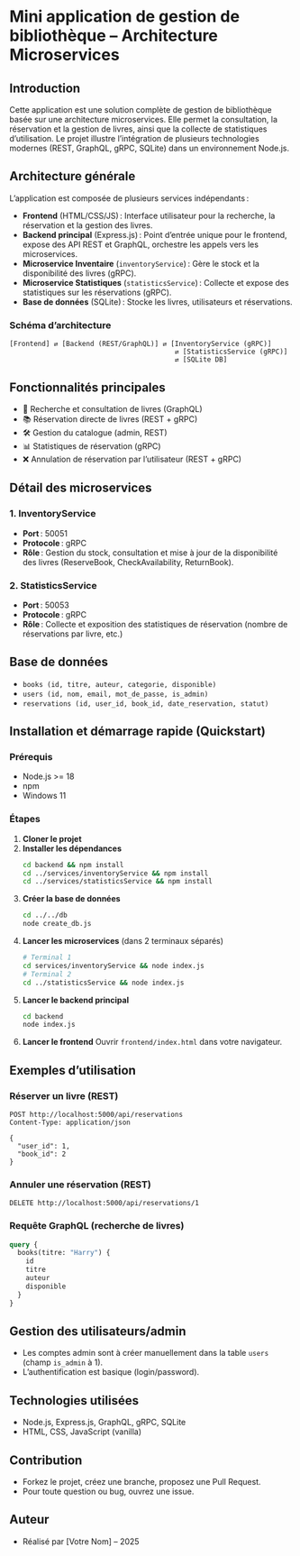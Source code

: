 # Mini application de gestion de bibliothèque – Architecture Microservices

## Introduction

Cette application est une solution complète de gestion de bibliothèque basée sur une architecture microservices. Elle permet la consultation, la réservation et la gestion de livres, ainsi que la collecte de statistiques d’utilisation. Le projet illustre l’intégration de plusieurs technologies modernes (REST, GraphQL, gRPC, SQLite) dans un environnement Node.js.

## Architecture générale

L’application est composée de plusieurs services indépendants :

- **Frontend** (HTML/CSS/JS) : Interface utilisateur pour la recherche, la réservation et la gestion des livres.
- **Backend principal** (Express.js) : Point d’entrée unique pour le frontend, expose des API REST et GraphQL, orchestre les appels vers les microservices.
- **Microservice Inventaire** (`inventoryService`) : Gère le stock et la disponibilité des livres (gRPC).
- **Microservice Statistiques** (`statisticsService`) : Collecte et expose des statistiques sur les réservations (gRPC).
- **Base de données** (SQLite) : Stocke les livres, utilisateurs et réservations.

### Schéma d’architecture

```
[Frontend] ⇄ [Backend (REST/GraphQL)] ⇄ [InventoryService (gRPC)]
                                         ⇄ [StatisticsService (gRPC)]
                                         ⇄ [SQLite DB]
```

## Fonctionnalités principales

- 🔎 Recherche et consultation de livres (GraphQL)
- 📚 Réservation directe de livres (REST + gRPC)
- 🛠️ Gestion du catalogue (admin, REST)
- 📊 Statistiques de réservation (gRPC)
- ❌ Annulation de réservation par l’utilisateur (REST + gRPC)

## Détail des microservices

### 1. InventoryService

- **Port** : 50051
- **Protocole** : gRPC
- **Rôle** : Gestion du stock, consultation et mise à jour de la disponibilité des livres (ReserveBook, CheckAvailability, ReturnBook).

### 2. StatisticsService

- **Port** : 50053
- **Protocole** : gRPC
- **Rôle** : Collecte et exposition des statistiques de réservation (nombre de réservations par livre, etc.)

## Base de données

- `books (id, titre, auteur, categorie, disponible)`
- `users (id, nom, email, mot_de_passe, is_admin)`
- `reservations (id, user_id, book_id, date_reservation, statut)`

## Installation et démarrage rapide (Quickstart)

### Prérequis

- Node.js >= 18
- npm
- Windows 11

### Étapes

1. **Cloner le projet**
2. **Installer les dépendances**
   ```bash
   cd backend && npm install
   cd ../services/inventoryService && npm install
   cd ../services/statisticsService && npm install
   ```
3. **Créer la base de données**
   ```bash
   cd ../../db
   node create_db.js
   ```
4. **Lancer les microservices** (dans 2 terminaux séparés)
   ```bash
   # Terminal 1
   cd services/inventoryService && node index.js
   # Terminal 2
   cd ../statisticsService && node index.js
   ```
5. **Lancer le backend principal**
   ```bash
   cd backend
   node index.js
   ```
6. **Lancer le frontend**
   Ouvrir `frontend/index.html` dans votre navigateur.

## Exemples d’utilisation

### Réserver un livre (REST)

```http
POST http://localhost:5000/api/reservations
Content-Type: application/json

{
  "user_id": 1,
  "book_id": 2
}
```

### Annuler une réservation (REST)

```http
DELETE http://localhost:5000/api/reservations/1
```

### Requête GraphQL (recherche de livres)

```graphql
query {
  books(titre: "Harry") {
    id
    titre
    auteur
    disponible
  }
}
```

## Gestion des utilisateurs/admin

- Les comptes admin sont à créer manuellement dans la table `users` (champ `is_admin` à 1).
- L’authentification est basique (login/password).

## Technologies utilisées

- Node.js, Express.js, GraphQL, gRPC, SQLite
- HTML, CSS, JavaScript (vanilla)

## Contribution

- Forkez le projet, créez une branche, proposez une Pull Request.
- Pour toute question ou bug, ouvrez une issue.

## Auteur

- Réalisé par [Votre Nom] – 2025
